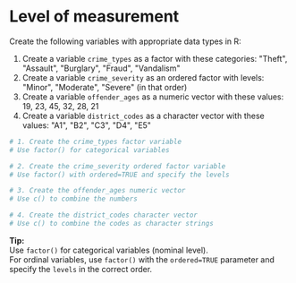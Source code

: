 # Level of measurement

Create the following variables with appropriate data types in R:

1. Create a variable `crime_types` as a factor with these categories: "Theft", "Assault", "Burglary", "Fraud", "Vandalism"
2. Create a variable `crime_severity` as an ordered factor with levels: "Minor", "Moderate", "Severe" (in that order)
3. Create a variable `offender_ages` as a numeric vector with these values: 19, 23, 45, 32, 28, 21
4. Create a variable `district_codes` as a character vector with these values: "A1", "B2", "C3", "D4", "E5"

```R
# 1. Create the crime_types factor variable
# Use factor() for categorical variables

# 2. Create the crime_severity ordered factor variable
# Use factor() with ordered=TRUE and specify the levels

# 3. Create the offender_ages numeric vector
# Use c() to combine the numbers

# 4. Create the district_codes character vector
# Use c() to combine the codes as character strings
```

**Tip:**  
Use `factor()` for categorical variables (nominal level).  
For ordinal variables, use `factor()` with the `ordered=TRUE` parameter and specify the `levels` in the correct order.